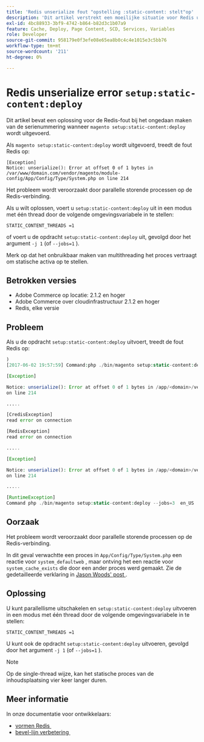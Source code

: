 ```yaml
---
title: 'Redis unserialize fout "opstelling :static-content: stelt"op'
description: 'Dit artikel verstrekt een moeilijke situatie voor Redis unserialize fout wanneer het runnen van &grave; magento opstelling :static-content: opstellen &grave;.'
exl-id: 4bc88933-3bf9-4742-b864-b82d3c1b07a9
feature: Cache, Deploy, Page Content, SCD, Services, Variables
role: Developer
source-git-commit: 958179e0f3efe08e65ea8b0c4c4e1015e3c5bb76
workflow-type: tm+mt
source-wordcount: '211'
ht-degree: 0%

---
```


# Redis unserialize error `setup:static-content:deploy`

Dit artikel bevat een oplossing voor de Redis-fout bij het ongedaan maken van de serienummering wanneer `magento setup:static-content:deploy` wordt uitgevoerd.

Als `magento setup:static-content:deploy` wordt uitgevoerd, treedt de fout Redis op:

```
[Exception]
Notice: unserialize(): Error at offset 0 of 1 bytes in
/var/www/domain.com/vendor/magento/module-config/App/Config/Type/System.php on line 214
```

Het probleem wordt veroorzaakt door parallelle storende processen op de Redis-verbinding.

Als u wilt oplossen, voert u `setup:static-content:deploy` uit in een modus met één thread door de volgende omgevingsvariabele in te stellen:

```
STATIC_CONTENT_THREADS =1
```

of voert u de opdracht `setup:static-content:deploy` uit, gevolgd door het argument `-j 1` (of `--jobs=1` ).

Merk op dat het onbruikbaar maken van multithreading het proces vertraagt om statische activa op te stellen.

## Betrokken versies

* Adobe Commerce op locatie: 2.1.2 en hoger
* Adobe Commerce over cloudinfrastructuur 2.1.2 en hoger
* Redis, elke versie

## Probleem

Als u de opdracht `setup:static-content:deploy` uitvoert, treedt de fout Redis op:

```php
)
[2017-06-02 19:57:59] Command:php ./bin/magento setup:static-content:deploy --jobs=3  en_US

[Exception]

Notice: unserialize(): Error at offset 0 of 1 bytes in /app/<domain>/vendor/magento/module-config/App/Config/Type/System.php
on line 214

.....

[CredisException]
read error on connection

[RedisException]
read error on connection

.....

[Exception]

Notice: unserialize(): Error at offset 0 of 1 bytes in /app/<domain>/vendor/magento/module-config/App/Config/Type/System.php
on line 214

.....

[RuntimeException]
Command php ./bin/magento setup:static-content:deploy --jobs=3  en_US  returned code 3
```

## Oorzaak

Het probleem wordt veroorzaakt door parallelle storende processen op de Redis-verbinding.

In dit geval verwachtte een proces in `App/Config/Type/System.php` een reactie voor `system_defaultweb` , maar ontving het een reactie voor `system_cache_exists` die door een ander proces werd gemaakt. Zie de gedetailleerde verklaring in [&#x200B; Jason Woods&#39; post &#x200B;](https://github.com/magento/magento2/issues/9287#issuecomment-302362283).

## Oplossing

U kunt parallellisme uitschakelen en `setup:static-content:deploy` uitvoeren in een modus met één thread door de volgende omgevingsvariabele in te stellen:

```
STATIC_CONTENT_THREADS =1
```

U kunt ook de opdracht `setup:static-content:deploy` uitvoeren, gevolgd door het argument `-j 1` (of `--jobs=1` ).

>[!NOTE]
>
>Op de single-thread wijze, kan het statische proces van de inhoudsplaatsing vier keer langer duren.

## Meer informatie

In onze documentatie voor ontwikkelaars:

* [&#x200B; vormen Redis &#x200B;](https://experienceleague.adobe.com/docs/commerce-operations/configuration-guide/cache/redis/config-redis.html?lang=nl-NL)
* [&#x200B; bevel-lijn verbetering &#x200B;](https://experienceleague.adobe.com/docs/commerce-operations/upgrade-guide/implementation/perform-upgrade.html?lang=nl-NL)
